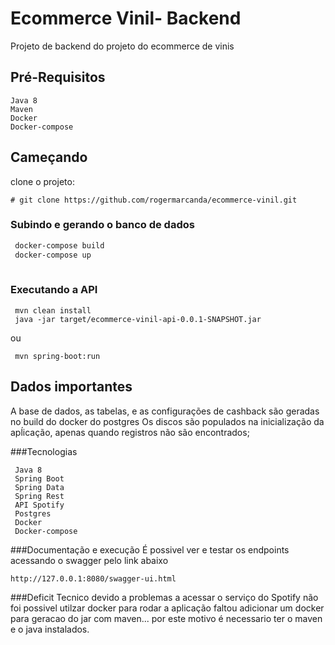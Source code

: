 # Ecommerce Vinil- Backend

Projeto de backend do projeto do ecommerce de vinis

## Pré-Requisitos


```
Java 8
Maven
Docker
Docker-compose
```

## Cameçando

clone o projeto:

```
# git clone https://github.com/rogermarcanda/ecommerce-vinil.git
```

### Subindo e gerando o banco de dados

```bash
 docker-compose build
 docker-compose up
 
```

### Executando a API
```
 mvn clean install
 java -jar target/ecommerce-vinil-api-0.0.1-SNAPSHOT.jar
```
ou
```
 mvn spring-boot:run
```


## Dados importantes

A base de dados, as tabelas, e as configurações de cashback são geradas no build do docker do postgres
Os discos são populados na inicialização da apĺicação, apenas quando registros não são encontrados;

###Tecnologias
``` 
 Java 8
 Spring Boot
 Spring Data
 Spring Rest
 API Spotify
 Postgres
 Docker
 Docker-compose
``` 
 
###Documentação e execução
É possivel ver e testar os endpoints acessando o swagger pelo link abaixo 
```
http://127.0.0.1:8080/swagger-ui.html
```

###Deficit Tecnico
 devido a problemas a acessar o serviço do Spotify não foi possivel utilzar docker para rodar a aplicação
 faltou adicionar um docker para geracao do jar com maven... por este motivo é necessario ter o maven e o java instalados.
 
 